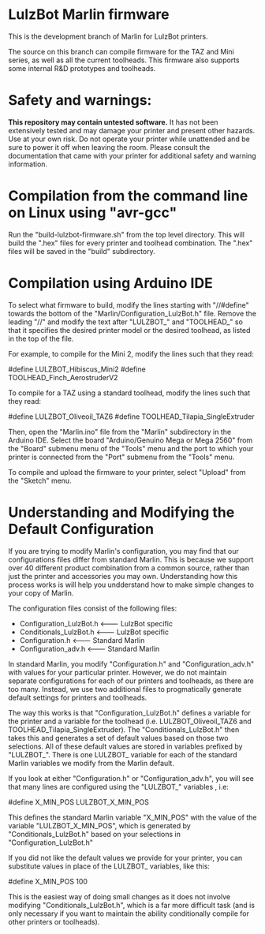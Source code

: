 # LulzBot Marlin firmware

This is the development branch of Marlin for LulzBot printers.

The source on this branch can compile firmware for the TAZ and Mini series, as well as all the current toolheads. This firmware also supports some internal R&D prototypes and toolheads.

# Safety and warnings:

**This repository may contain untested software.** It has not been extensively tested and may damage your printer and present other hazards. Use at your own risk. Do not operate your printer while unattended and be sure to power it off when leaving the room. Please consult the documentation that came with your printer for additional safety and warning information.

# Compilation from the command line on Linux using "avr-gcc"

Run the "build-lulzbot-firmware.sh" from the top level directory. This will build the ".hex" files for every printer and toolhead combination. The ".hex" files will be saved in the "build" subdirectory.

# Compilation using Arduino IDE

To select what firmware to build, modify the lines starting with "//#define" towards the bottom of the "Marlin/Configuration_LulzBot.h" file. Remove the leading "//" and modify the text after "LULZBOT_" and "TOOLHEAD_" so that it specifies the desired printer model or the desired toolhead, as listed in the top of the file.

For example, to compile for the Mini 2, modify the lines such that they read:

  #define LULZBOT_Hibiscus_Mini2
  #define TOOLHEAD_Finch_AerostruderV2

To compile for a TAZ using a standard toolhead, modify the lines such that they read:

  #define LULZBOT_Oliveoil_TAZ6
  #define TOOLHEAD_Tilapia_SingleExtruder

Then, open the "Marlin.ino" file from the "Marlin" subdirectory in the Arduino IDE. Select the board "Arduino/Genuino Mega or Mega 2560" from the "Board" submenu menu of the "Tools" menu and the port to which your printer is connected from the "Port" submenu from the "Tools" menu.

To compile and upload the firmware to your printer, select "Upload" from the "Sketch" menu.

# Understanding and Modifying the Default Configuration

If you are trying to modify Marlin's configuration, you may find that our configurations files differ from standard Marlin. This is because we support over 40 different product combination from a common source, rather than just the printer and accessories you may own. Understanding how this process works is will help you undderstand how to make simple changes to your copy of Marlin.

The configuration files consist of the following files:

   - Configuration_LulzBot.h  <--- LulzBot specific
   - Conditionals_LulzBot.h   <--- LulzBot specific
   - Configuration.h          <--- Standard Marlin
   - Configuration_adv.h      <--- Standard Marlin

In standard Marlin, you modify "Configuration.h" and "Configuration_adv.h" with values for your particular printer. However, we do not maintain separate configurations for each of our printers and toolheads, as there are too many. Instead, we use two additional files to progmatically generate default settings for printers and toolheads.

The way this works is that "Configuration_LulzBot.h" defines a variable for the printer and a variable for the toolhead (i.e. LULZBOT_Oliveoil_TAZ6 and TOOLHEAD_Tilapia_SingleExtruder). The "Conditionals_LulzBot.h" then takes this and generates a set of default values based on those two selections. All of these default values are stored in variables prefixed by "LULZBOT_". There is one LULZBOT_ variable for each of the standard Marlin variables we modify from the Marlin default.

If you look at either "Configuration.h" or "Configuration_adv.h", you will see that many lines are configured using the "LULZBOT_" variables , i.e:

  #define X_MIN_POS     LULZBOT_X_MIN_POS

This defines the standard Marlin variable "X_MIN_POS" with the value of the variable "LULZBOT_X_MIN_POS", which is generated by "Conditionals_LulzBot.h" based on your selections in "Configuration_LulzBot.h"

If you did not like the default values we provide for your printer, you can substitute values in place of the LULZBOT_ variables, like this:

  #define X_MIN_POS      100

This is the easiest way of doing small changes as it does not involve modifying "Conditionals_LulzBot.h", which is a far more difficult task (and is only necessary if you want to maintain the ability conditionally compile for other printers or toolheads).